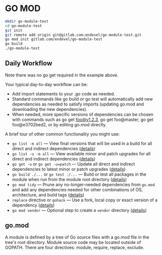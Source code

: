 # GO MOD
```sh
mkdir go-module-test
cd go-module-test
git init
git remote add origin git@gitlab.com:endevel/go-module-test.git
go mod init gitlab.com/endevel/go-module-test
go build 
./go-module-test
```

## Daily Workflow
Note there was no go get required in the example above.

Your typical day-to-day workflow can be:

- Add import statements to your .go code as needed.
- Standard commands like go build or go test will automatically add new dependencies as needed to satisfy imports (updating go.mod and downloading the new dependencies).
- When needed, more specific versions of dependencies can be chosen with commands such as go get foo@v1.2.3, go get foo@master, go get foo@e3702bed2, or by editing go.mod directly.

A brief tour of other common functionality you might use:

* `go list -m all` — View final versions that will be used in a build for all direct and indirect dependencies ([details](https://github.com/golang/go/wiki/Modules#version-selection))
* `go list -u -m all` — View available minor and patch upgrades for all direct and indirect dependencies ([details](https://github.com/golang/go/wiki/Modules#how-to-upgrade-and-downgrade-dependencies))
* `go get -u` or `go get -u=patch` — Update all direct and indirect dependencies to latest minor or patch upgrades ([details](https://github.com/golang/go/wiki/Modules#how-to-upgrade-and-downgrade-dependencies))
* `go build ./...` or `go test ./...` — Build or test all packages in the module when run from the module root directory ([details](https://github.com/golang/go/wiki/Modules#how-to-define-a-module))
* `go mod tidy` — Prune any no-longer-needed dependencies from `go.mod` and add any dependencies needed for other combinations of OS, architecture, and build tags ([details](https://github.com/golang/go/wiki/Modules#how-to-prepare-for-a-release))
* `replace` directive or `gohack` — Use a fork, local copy or exact version of a dependency ([details](https://github.com/golang/go/wiki/Modules#when-should-i-use-the-replace-directive))
* `go mod vendor` — Optional step to create a `vendor` directory ([details](https://github.com/golang/go/wiki/Modules#how-do-i-use-vendoring-with-modules-is-vendoring-going-away))

## go.mod
A module is defined by a tree of Go source files with a go.mod file in the tree's root directory. Module source code may be located outside of GOPATH. There are four directives: module, require, replace, exclude.

